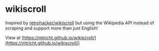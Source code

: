 # wikiscroll

Inspired by [retrohacker/wikiscroll](https://github.com/retrohacker/wikiscroll/) 
but using the Wikipedia API instead of scraping and support more than just English!

View at [https://mtricht.github.io/wikiscroll/](https://mtricht.github.io/wikiscroll/)
